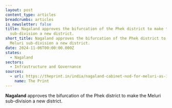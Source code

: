 ```yaml
---
layout: post
content_type: articles
breadcrumbs: articles
is_newsletter: false
title: Nagaland approves the bifurcation of the Phek district to make the Meluri
  sub-division a new district.
short_title: Nagaland approves the bifurcation of the Phek district to make the
  Meluri sub-division a new district.
date: 2024-11-06T00:00:00.000Z
states:
  - Nagaland
sectors:
  - Infrastructure and Governance
sources:
  - url: https://theprint.in/india/nagaland-cabinet-nod-for-meluri-as-17th-district/2335753/
    name: The Print
---
```

**Nagaland** approves the bifurcation of the Phek district to make the Meluri sub-division a new district.
